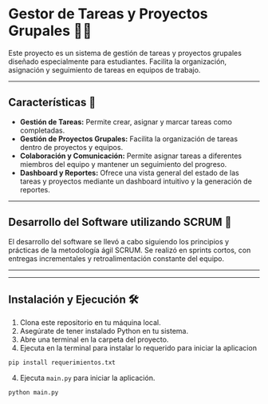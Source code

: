 # Gestor de Tareas y Proyectos Grupales 📝👥

Este proyecto es un sistema de gestión de tareas y proyectos grupales diseñado especialmente para estudiantes. Facilita la organización, asignación y seguimiento de tareas en equipos de trabajo.

---

## Características 🚀

- **Gestión de Tareas:** Permite crear, asignar y marcar tareas como completadas.
- **Gestión de Proyectos Grupales:** Facilita la organización de tareas dentro de proyectos y equipos.
- **Colaboración y Comunicación:** Permite asignar tareas a diferentes miembros del equipo y mantener un seguimiento del progreso.
- **Dashboard y Reportes:** Ofrece una vista general del estado de las tareas y proyectos mediante un dashboard intuitivo y la generación de reportes.

---

## Desarrollo del Software utilizando SCRUM 🔄

El desarrollo del software se llevó a cabo siguiendo los principios y prácticas de la metodología ágil SCRUM. Se realizó en sprints cortos, con entregas incrementales y retroalimentación constante del equipo.

---



---

## Instalación y Ejecución 🛠️

1. Clona este repositorio en tu máquina local.
2. Asegúrate de tener instalado Python en tu sistema.
3. Abre una terminal en la carpeta del proyecto.
4. Ejecuta en la terminal para instalar lo requerido para iniciar la aplicacion
```bash
pip install requerimientos.txt
```
4. Ejecuta `main.py` para iniciar la aplicación.

```bash
python main.py
